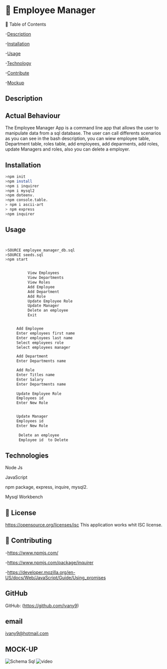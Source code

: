 # 🥇 Employee Manager



🎫 Table of Contents

-[Description](#Description)

-[Installation](#Installation)

-[Usage](#usage)

-[Technology](#License)

-[Contribute](#Contribute)

-[Mockup](#mock-up)



##  Description
    
 ## Actual Behaviour
 The Employee Manager App is a command line app that allows the user to manipulate data from a sql database. The user can call differents scenarios  as you can see in the bash description, you can wiew employee table, Department table, roles table, add employees, add deparments, add roles, update Managers and roles, also you can delete a employer. 




## Installation

```bash
>npm init
>npm install 
>npm i inquirer
>npm i mysql2
>npm doteenv.
>npm console.table.
> npm i ascii-art
> npm express
>npm inquirer

```


## Usage

```bash


>SOURCE employee_manager_db.sql
>SOURCE seeds.sql
>npm start


          View Employees
          View Departments
          View Roles
          Add Employee
          Add Department
          Add Role
          Update Employee Role
          Update Manager
          Delete an employee
          Exit


     Add Employee
     Enter employees first name
     Enter employees last name
     Select employees role
     Select employees manager

     Add Department
     Enter Departments name

     Add Role 
     Enter Titles name
     Enter Salary
     Enter Departments name
 
     Update Employee Role
     Employees id
     Enter New Role


     Update Manager
     Employees id
     Enter New Role
 
      Delete an employee
      Employee id  to Delete
```

     



## Technologies

 Node Js

 JavaScript

 npm package, express, inquire, mysql2.

 Mysql Workbench

 



## 🎎 License


 https://opensource.org/licenses/isc
This application works whit ISC license.

## 🎎 Contributing

-https://www.npmjs.com/

-https://www.npmjs.com/package/inquirer

-https://developer.mozilla.org/en-US/docs/Web/JavaScript/Guide/Using_promises



## GitHub

GitHub: (https://github.com/ivany9)

## email

 ivany9@hotmail.com



## MOCK-UP

![Schema Sql](https://user-images.githubusercontent.com/83906297/131209874-c8679236-37c1-4d0b-b7cb-b37f43dd538d.gif)
![video](https://user-images.githubusercontent.com/83906297/131209879-c4edc86c-9b42-4a7e-91c1-6ee077042289.gif)



 
   

